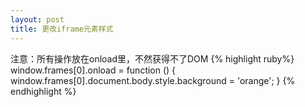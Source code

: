 ```yaml
---
layout: post
title: 更改iframe元素样式
---
```


注意：所有操作放在onload里，不然获得不了DOM
{% highlight ruby%}
window.frames[0].onload = function () {
    window.frames[0].document.body.style.background = 'orange';
}
{% endhighlight %}